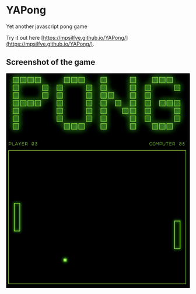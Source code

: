 # YAPong
Yet another javascript pong game

Try it out here [https://mpsilfve.github.io/YAPong/](https://mpsilfve.github.io/YAPong/).

## Screenshot of the game

<img src="assets/screenshot.png"
     alt="Screenshot"
     style="width:640px;" />
     
